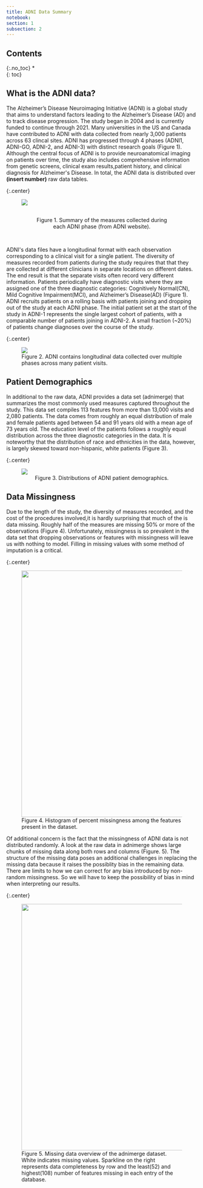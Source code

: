 ```yaml
---
title: ADNI Data Summary
notebook:
section: 1
subsection: 2
---
```


## Contents
{:.no_toc}
*  
{: toc}

## What is the ADNI data?

The Alzheimer’s Disease Neuroimaging Initiative (ADNI) is a global study that aims to understand factors leading to the Alzheimer’s Disease (AD) and to track disease progression. The study began in 2004 and is currently funded to continue through 2021. Many universities in the US and Canada have contributed to ADNI with data collected from nearly 3,000 patients across 63 clincal sites. ADNI has progressed through 4 phases (ADNI1, ADNI-GO, ADNI-2, and ADNI-3) with distinct research goals (Figure 1). Although the central focus of ADNI is to provide neuroanatomical imaging on patients over time, the study also includes comprehensive information from genetic screens, clinical exam results,patient history, and clinical diagnosis for Alzheimer's Disease. In total, the ADNI data is distributed over **(insert number)** raw data tables.

{:.center}
<figure class="image">
    <img src="/cs109a_adni/data_summary_files/adni_phase_summary.png" class="image">
    <figcaption style="text-align: center; padding: 30px">
        Figure 1. Summary of the measures collected during each ADNI phase (from ADNI website).
    </figcaption>
</figure>

ADNI's data files have a longitudinal format with each observation corresponding to a clinical visit for a single patient. The diversity of measures recorded from patients during the study requires that that they are collected at different clinicians in separate locations on different dates. The end result is that the separate visits often record very different information. Patients periodically have diagnostic visits where they are assigned one of the three diagnostic categories: Cognitively Normal(CN), Mild Cognitive Impairment(MCI), and Alzheimer’s Disease(AD) (Figure 1). ADNI recruits patients on a rolling basis with patients joining and dropping out of the study at each ADNI phase. The initial patient set at the start of the study in ADNI-1 represents the single largest cohort of patients, with a comparable number of patients joining in ADNI-2. A small fraction (~20%) of patients change diagnoses over the course of the study.

{:.center}
<figure class="center_fig">
    <img src="/cs109a_adni/data_summary_files/Patient_Demographics.svg" class="image">
    <figcaption style="text-align: left">
        Figure 2. ADNI contains longitudinal data collected over multiple phases across many patient visits.
    </figcaption>
</figure>

## Patient Demographics

In additional to the raw data, ADNI provides a data set (adnimerge) that summarizes the most commonly used measures captured throughout the study. This data set compiles 113 features from more than 13,000 visits and 2,080 patients. The data comes from roughly an equal distribution of male and female patients aged between 54 and 91 years old with a mean age of 73 years old. The education level of the patients follows a roughly equal distribution across the three diagnostic categories in the data. It is noteworthy that the distribution of race and ethnicities in the data, however, is largely skewed toward non-hispanic, white patients (Figure 3). 

{:.center}
<figure class="center_fig">
    <img src="/cs109a_adni/data_summary_files/PatientDemographics.svg" class="image">
    <figcaption style="text-align: center">
        Figure 3. Distributions of ADNI patient demographics.
    </figcaption>
</figure>

## Data Missingness

Due to the length of the study, the diversity of measures recorded, and the cost of the procedures involved,it is hardly surprising that much of the is data missing. Roughly half of the measures are missing 50% or more of the observations (Figure 4). Unfortunately, missingness is so prevalent in the data set that dropping observations or features with missingness will leave us with nothing to model. Filling in missing values with some method of imputation is a critical.

{:.center}
<figure class="center_fig">
    <img src="/cs109a_adni/data_summary_files/miss_by_feature.svg" class="image" style="width: 650px">
    <figcaption style="text-align: left">
        Figure 4. Histogram of percent missingness among the features present in the dataset.
    </figcaption>
</figure>

Of additional concern is the fact that the missingness of ADNI data is not distributed randomly. A look at the raw data in adnimerge shows large chunks of missing data along both rows and columns (Figure. 5). The structure of the missing data poses an additional challenges in replacing the missing data because it raises the possiblity bias in the remaining data. There are limits to how we can correct for any bias introduced by non-random missingness. So we will have to keep the possibility of bias in mind when interpreting our results. 

{:.center}
<figure class="center_fig">
    <img src="/cs109a_adni/data_summary_files/adni_merge_missingness.png" class="image" style="width: 650px">
    <figcaption style="text-align: left">
        Figure 5. Missing data overview of the adnimerge dataset. White indicates missing values. Sparkline on the right represents data completeness by row and the least(52) and highest(108) number of features missing in each entry of the database.
    </figcaption>
</figure>


